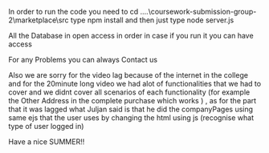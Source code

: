In order to run the code you need to cd ....\coursework-submission-group-2\marketplace\src 
type npm install and then just type node server.js

All the Database in open access in order in case if you run it you can have access

For any Problems you can always Contact us

Also we are sorry for the video lag because of the internet in the college and for the 20minute long video we had alot of functionalities that we had to cover 
and we didnt cover all scenarios of each functionality (for example the Other Address in the complete purchase which works ) , as for the part that it was lagged
what Juljan said is that he did the companyPages using same ejs that the user uses by changing the html using js (recognise what type of user logged in)

Have a nice SUMMER!!
